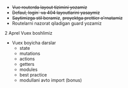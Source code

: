 - ~~Vue routerda layout tizimini yozamiz~~
- ~~Defaul, login` va 404 layoutlarini yasaymiz~~
- ~~Saytimizga stil beramiz~~, ~~proyektga prettier o'rnatamiz~~
- Routelarni nazorat qiladigan guard yozamiz

2 Aprel Vuex boshlimiz
- Vuex boyicha darslar
  - state
  - mutations
  - actions
  - getters
  - modules
  - best practice
  - modullani avto import (bonus)